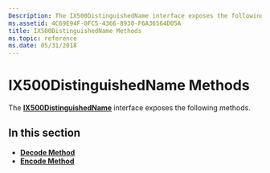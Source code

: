```yaml
---
Description: The IX500DistinguishedName interface exposes the following methods.
ms.assetid: 4C69E94F-0FC5-4366-8930-F6A36564D05A
title: IX500DistinguishedName Methods
ms.topic: reference
ms.date: 05/31/2018
---
```


# IX500DistinguishedName Methods

The [**IX500DistinguishedName**](/windows/desktop/api/CertEnroll/nn-certenroll-ix500distinguishedname) interface exposes the following methods.

## In this section

-   [**Decode Method**](/windows/desktop/api/CertEnroll/nf-certenroll-ix500distinguishedname-decode)
-   [**Encode Method**](/windows/desktop/api/CertEnroll/nf-certenroll-ix500distinguishedname-encode)

 

 



